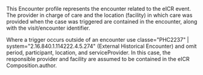 This Encounter profile represents the encounter related to the eICR event. The provider in charge of care and the location (facility) in which care was provided when the case was triggered are contained in the encounter, along with the visit/encounter identifier.

Where a trigger occurs outside of an encounter use classe="PHC2237" | system="2.16.840.1.114222.4.5.274" (External Historical Encounter) and omit period, participant, location, and serviceProvider. In this case, the responsible provider and facility are assumed to be contained in the eICR Composition.author.